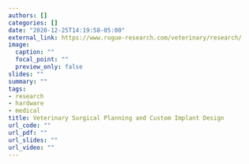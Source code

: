 ```yaml
---
authors: []
categories: []
date: "2020-12-25T14:19:58-05:00"
external_link: https://www.rogue-research.com/veterinary/research/
image:
  caption: ""
  focal_point: ""
  preview_only: false
slides: ""
summary: ""
tags:
- research
- hardware
- medical
title: Veterinary Surgical Planning and Custom Implant Design
url_code: ""
url_pdf: ""
url_slides: ""
url_video: ""
---
```

